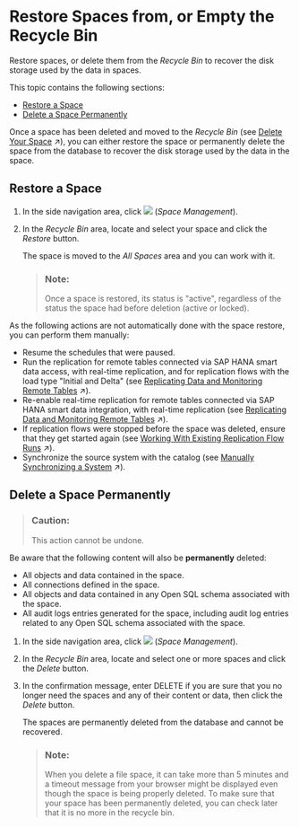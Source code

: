 <!-- loioc4e26c09325a45d3ab7011a600c8fc6c -->

# Restore Spaces from, or Empty the Recycle Bin

Restore spaces, or delete them from the *Recycle Bin* to recover the disk storage used by the data in spaces.

This topic contains the following sections:

-   [Restore a Space](restore-spaces-from-or-empty-the-recycle-bin-c4e26c0.md#loioc4e26c09325a45d3ab7011a600c8fc6c__section_qjv_qnz_dcc)
-   [Delete a Space Permanently](restore-spaces-from-or-empty-the-recycle-bin-c4e26c0.md#loioc4e26c09325a45d3ab7011a600c8fc6c__section_vqc_dkz_dcc)

Once a space has been deleted and moved to the *Recycle Bin* \(see [Delete Your Space](https://help.sap.com/viewer/9f36ca35bc6145e4acdef6b4d852d560/DEV_CURRENT/en-US/3eb19b96e6ba41dfbffd759c5c8370bb.html "Delete a space if you are sure that you no longer need any of its content or data.") :arrow_upper_right:\), you can either restore the space or permanently delete the space from the database to recover the disk storage used by the data in the space.



<a name="loioc4e26c09325a45d3ab7011a600c8fc6c__section_qjv_qnz_dcc"/>

## Restore a Space

1.  In the side navigation area, click ![](../images/Space_Management_a868247.png) \(*Space Management*\).

2.  In the *Recycle Bin* area, locate and select your space and click the *Restore* button.

    The space is moved to the *All Spaces* area and you can work with it.

    > ### Note:  
    > Once a space is restored, its status is "active", regardless of the status the space had before deletion \(active or locked\).


As the following actions are not automatically done with the space restore, you can perform them manually:

-   Resume the schedules that were paused.
-   Run the replication for remote tables connected via SAP HANA smart data access, with real-time replication, and for replication flows with the load type "Initial and Delta" \(see [Replicating Data and Monitoring Remote Tables](https://help.sap.com/viewer/9f36ca35bc6145e4acdef6b4d852d560/DEV_CURRENT/en-US/4dd95d7bff1f48b399c8b55dbdd34b9e.html "In the Remote Tables monitor, you can find a remote table monitor per space. Here, you can copy data from remote tables that have been deployed in your space into SAP Datasphere, and you can monitor the replication of the data. You can copy or schedule copying the full set of data from the source, or you can set up replication of data changes in real-time via change data capturing (CDC).") :arrow_upper_right:\).
-   Re-enable real-time replication for remote tables connected via SAP HANA smart data integration, with real-time replication \(see [Replicating Data and Monitoring Remote Tables](https://help.sap.com/viewer/9f36ca35bc6145e4acdef6b4d852d560/DEV_CURRENT/en-US/4dd95d7bff1f48b399c8b55dbdd34b9e.html "In the Remote Tables monitor, you can find a remote table monitor per space. Here, you can copy data from remote tables that have been deployed in your space into SAP Datasphere, and you can monitor the replication of the data. You can copy or schedule copying the full set of data from the source, or you can set up replication of data changes in real-time via change data capturing (CDC).") :arrow_upper_right:\).
-   If replication flows were stopped before the space was deleted, ensure that they get started again \(see [Working With Existing Replication Flow Runs](https://help.sap.com/viewer/9f36ca35bc6145e4acdef6b4d852d560/DEV_CURRENT/en-US/da62e1ee746448e8bc043e1be4377cbe.html "You can pause a replication flow run and resume it at a later point in time, or you can stop it completely.") :arrow_upper_right:\).
-   Synchronize the source system with the catalog \(see [Manually Synchronizing a System](https://help.sap.com/viewer/97d1d2f0e35d410c893e95a5ff3bee6f/DEV_CURRENT/en-US/48c11915d74b41fcb8c07dd4bf1c4c86.html "After you create a connection to a source system, you'll want to manually synchronize it with the catalog to ensure that existing data objects from the new source system are added as assets to the catalog. You may also need to manually synchronize existing source systems for specific situations, such as troubleshooting synchronization issues or reauthenticating the system user.") :arrow_upper_right:\).



<a name="loioc4e26c09325a45d3ab7011a600c8fc6c__section_vqc_dkz_dcc"/>

## Delete a Space Permanently

> ### Caution:  
> This action cannot be undone.

Be aware that the following content will also be **permanently** deleted:

-   All objects and data contained in the space.
-   All connections defined in the space.
-   All objects and data contained in any Open SQL schema associated with the space.
-   All audit logs entries generated for the space, including audit log entries related to any Open SQL schema associated with the space.

1.  In the side navigation area, click ![](../images/Space_Management_a868247.png) \(*Space Management*\).

2.  In the *Recycle Bin* area, locate and select one or more spaces and click the *Delete* button.

3.  In the confirmation message, enter DELETE if you are sure that you no longer need the spaces and any of their content or data, then click the *Delete* button.

    The spaces are permanently deleted from the database and cannot be recovered.

    > ### Note:  
    > When you delete a file space, it can take more than 5 minutes and a timeout message from your browser might be displayed even though the space is being properly deleted. To make sure that your space has been permanently deleted, you can check later that it is no more in the recycle bin.


